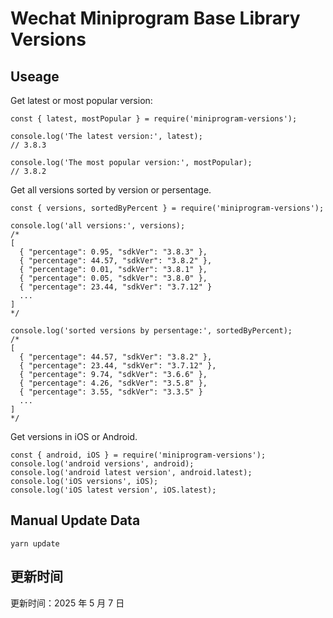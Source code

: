 
# Wechat Miniprogram Base Library Versions

## Useage

Get latest or most popular version:

```;
const { latest, mostPopular } = require('miniprogram-versions');

console.log('The latest version:', latest);
// 3.8.3

console.log('The most popular version:', mostPopular);
// 3.8.2

```

Get all versions sorted by version or persentage.

```
const { versions, sortedByPercent } = require('miniprogram-versions');

console.log('all versions:', versions);
/*
[
  { "percentage": 0.95, "sdkVer": "3.8.3" },
  { "percentage": 44.57, "sdkVer": "3.8.2" },
  { "percentage": 0.01, "sdkVer": "3.8.1" },
  { "percentage": 0.05, "sdkVer": "3.8.0" },
  { "percentage": 23.44, "sdkVer": "3.7.12" }
  ...
]
*/

console.log('sorted versions by persentage:', sortedByPercent);
/*
[
  { "percentage": 44.57, "sdkVer": "3.8.2" },
  { "percentage": 23.44, "sdkVer": "3.7.12" },
  { "percentage": 9.74, "sdkVer": "3.6.6" },
  { "percentage": 4.26, "sdkVer": "3.5.8" },
  { "percentage": 3.55, "sdkVer": "3.3.5" }
  ...
]
*/
```

Get versions in iOS or Android.

```
const { android, iOS } = require('miniprogram-versions');
console.log('android versions', android);
console.log('android latest version', android.latest);
console.log('iOS versions', iOS);
console.log('iOS latest version', iOS.latest);
```

## Manual Update Data

```
yarn update
```

## 更新时间

更新时间：2025 年 5 月 7 日
